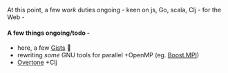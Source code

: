 At this point, a few _work_ duties ongoing - keen on js, Go, scala, Clj - for the Web -

#### A few things ongoing/todo -

* here, a few [Gists](https://gists.github.com/0xlz5) 🏮
* rewriting *some* GNU tools for parallel +OpenMP (eg. <a href="https://theboostcpplibraries.com/parallel-programming">Boost.MPI</a>)
* <a href="https://overtone.github.io">Overtone</a> +Clj


<!---
0xlz5/0xlz5 is a ✨ special ✨ repository because its `README.md` (this file) appears on your GitHub profile.
You can click the Preview link to take a look at your changes.
--->
